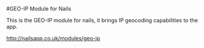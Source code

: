 #GEO-IP Module for Nails

This is the GEO-IP module for nails, it brings IP geocoding capabilities to the app.

http://nailsapp.co.uk/modules/geo-ip